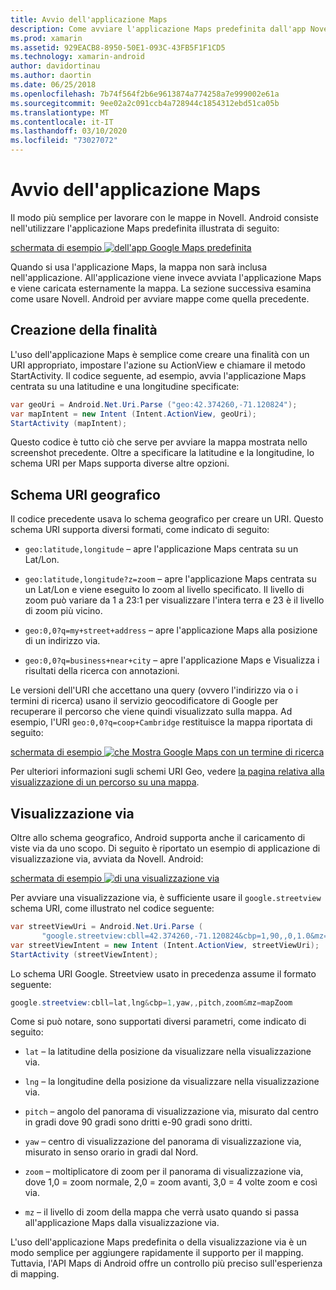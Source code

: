 ```yaml
---
title: Avvio dell'applicazione Maps
description: Come avviare l'applicazione Maps predefinita dall'app Novell. Android.
ms.prod: xamarin
ms.assetid: 929EACB8-8950-50E1-093C-43FB5F1F1CD5
ms.technology: xamarin-android
author: davidortinau
ms.author: daortin
ms.date: 06/25/2018
ms.openlocfilehash: 7b74f564f2b6e9613874a774258a7e999002e61a
ms.sourcegitcommit: 9ee02a2c091ccb4a728944c1854312ebd51ca05b
ms.translationtype: MT
ms.contentlocale: it-IT
ms.lasthandoff: 03/10/2020
ms.locfileid: "73027072"
---
```

# <a name="launching-the-maps-application"></a>Avvio dell'applicazione Maps

Il modo più semplice per lavorare con le mappe in Novell. Android consiste nell'utilizzare l'applicazione Maps predefinita illustrata di seguito:

[schermata di esempio ![dell'app Google Maps predefinita](maps-application-images/01-mapsapplication.png)](maps-application-images/01-mapsapplication.png#lightbox)

Quando si usa l'applicazione Maps, la mappa non sarà inclusa nell'applicazione. All'applicazione viene invece avviata l'applicazione Maps e viene caricata esternamente la mappa. La sezione successiva esamina come usare Novell. Android per avviare mappe come quella precedente.

## <a name="creating-the-intent"></a>Creazione della finalità

L'uso dell'applicazione Maps è semplice come creare una finalità con un URI appropriato, impostare l'azione su ActionView e chiamare il metodo StartActivity. Il codice seguente, ad esempio, avvia l'applicazione Maps centrata su una latitudine e una longitudine specificate:

```csharp
var geoUri = Android.Net.Uri.Parse ("geo:42.374260,-71.120824");
var mapIntent = new Intent (Intent.ActionView, geoUri);
StartActivity (mapIntent);
```

Questo codice è tutto ciò che serve per avviare la mappa mostrata nello screenshot precedente. Oltre a specificare la latitudine e la longitudine, lo schema URI per Maps supporta diverse altre opzioni.

## <a name="geo-uri-scheme"></a>Schema URI geografico

Il codice precedente usava lo schema geografico per creare un URI. Questo schema URI supporta diversi formati, come indicato di seguito:

- `geo:latitude,longitude` &ndash; apre l'applicazione Maps centrata su un Lat/Lon. 

- `geo:latitude,longitude?z=zoom` &ndash; apre l'applicazione Maps centrata su un Lat/Lon e viene eseguito lo zoom al livello specificato. Il livello di zoom può variare da 1 a 23:1 per visualizzare l'intera terra e 23 è il livello di zoom più vicino.

- `geo:0,0?q=my+street+address` &ndash; apre l'applicazione Maps alla posizione di un indirizzo via. 

- `geo:0,0?q=business+near+city` &ndash; apre l'applicazione Maps e Visualizza i risultati della ricerca con annotazioni. 

Le versioni dell'URI che accettano una query (ovvero l'indirizzo via o i termini di ricerca) usano il servizio geocodificatore di Google per recuperare il percorso che viene quindi visualizzato sulla mappa. Ad esempio, l'URI `geo:0,0?q=coop+Cambridge` restituisce la mappa riportata di seguito:

[schermata di esempio ![che Mostra Google Maps con un termine di ricerca](maps-application-images/02-mapsearch.png)](maps-application-images/02-mapsearch.png#lightbox)

Per ulteriori informazioni sugli schemi URI Geo, vedere [la pagina relativa alla visualizzazione di un percorso su una mappa](https://developer.android.com/guide/components/intents-common.html#Maps).

## <a name="street-view"></a>Visualizzazione via

Oltre allo schema geografico, Android supporta anche il caricamento di viste via da uno scopo. Di seguito è riportato un esempio di applicazione di visualizzazione via, avviata da Novell. Android:

[schermata di esempio ![di una visualizzazione via](maps-application-images/03-streetview.png)](maps-application-images/03-streetview.png#lightbox)

Per avviare una visualizzazione via, è sufficiente usare il `google.streetview` schema URI, come illustrato nel codice seguente:

```csharp
var streetViewUri = Android.Net.Uri.Parse (
       "google.streetview:cbll=42.374260,-71.120824&cbp=1,90,,0,1.0&mz=20");  
var streetViewIntent = new Intent (Intent.ActionView, streetViewUri);  
StartActivity (streetViewIntent);
```

Lo schema URI Google. Streetview usato in precedenza assume il formato seguente:

```csharp
google.streetview:cbll=lat,lng&cbp=1,yaw,,pitch,zoom&mz=mapZoom
```

Come si può notare, sono supportati diversi parametri, come indicato di seguito:

- `lat` &ndash; la latitudine della posizione da visualizzare nella visualizzazione via.

- `lng` &ndash; la longitudine della posizione da visualizzare nella visualizzazione via.

- `pitch` &ndash; angolo del panorama di visualizzazione via, misurato dal centro in gradi dove 90 gradi sono dritti e-90 gradi sono dritti.

- `yaw` &ndash; centro di visualizzazione del panorama di visualizzazione via, misurato in senso orario in gradi dal Nord.

- `zoom` &ndash; moltiplicatore di zoom per il panorama di visualizzazione via, dove 1,0 = zoom normale, 2,0 = zoom avanti, 3,0 = 4 volte zoom e così via.

- `mz` &ndash; il livello di zoom della mappa che verrà usato quando si passa all'applicazione Maps dalla visualizzazione via.

L'uso dell'applicazione Maps predefinita o della visualizzazione via è un modo semplice per aggiungere rapidamente il supporto per il mapping. Tuttavia, l'API Maps di Android offre un controllo più preciso sull'esperienza di mapping.
